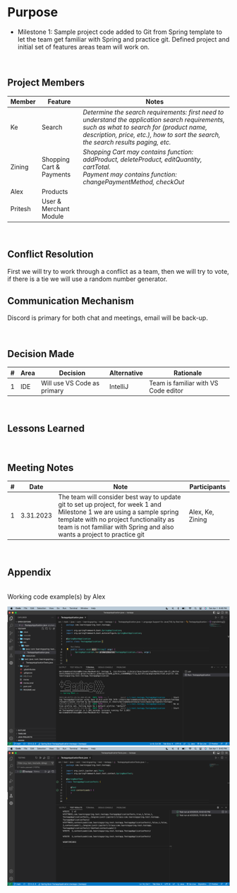 # Purpose

- Milestone 1: Sample project code added to Git from Spring template to let the team get familiar with Spring and practice git. Defined project and initial set of features areas team will work on.

<br/>

## Project Members

| Member  | Feature                  | Notes   |
| ------- | ------------------------ | ------- |
| Ke      | Search                   | <i>Determine the search requirements: first need to understand the application search requirements, such as what to search for (product name, description, price, etc.), how to sort the search, the search results paging, etc.</i> |
| Zining  | Shopping Cart & Payments | <i>Shopping Cart may contains function: addProduct, deleteProduct, editQuantity, cartTotal. <br> Payment may contains function: changePaymentMethod, checkOut</i> |
| Alex    | Products                 | <i></i> |
| Pritesh | User & Merchant Module   | <b></b> |

<br/>

## Conflict Resolution

First we will try to work through a conflict as a team, then we will try to vote, if there is a tie we will use a random number generator.
<br/>

## Communication Mechanism

Discord is primary for both chat and meetings, email will be back-up.

<br/>

## Decision Made

| #   | Area | Decision                    | Alternative | Rationale                            |
| --- | ---- | --------------------------- | ----------- | ------------------------------------ |
| 1   | IDE  | Will use VS Code as primary | IntelliJ    | Team is familiar with VS Code editor |

<br/>

## Lessons Learned

<br/>

## Meeting Notes

| # | Date | Note | Participants|
|---|------|------|-------------|
| 1 | 3.31.2023 | The team will consider best way to update git to set up project, for week 1 and Milestone 1 we are using a sample spring template with no project functionality as team is not familiar with Spring and also wants a project to practice git | Alex, Ke, Zining |

<br/>

## Appendix

<br/>
Working code example(s) by Alex

![Screen Capture #1](images/AlexScreenShotA.png)
![Screen Capture #2](images/AlexScreenShotB.png)

<br/>
